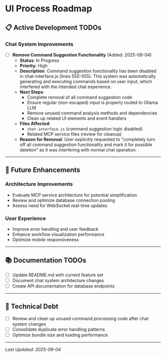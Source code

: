 # UI Process Roadmap

## 📋 Active Development TODOs

### Chat System Improvements

- [ ] **Remove Command Suggestion Functionality** (Added: 2025-09-04)
  - **Status**: In Progress 
  - **Priority**: High
  - **Description**: Command suggestion functionality has been disabled in chat-interface.js (lines 550-555). This system was automatically generating and executing commands based on user input, which interfered with the intended chat experience.
  - **Next Steps**:
    - Complete removal of all command suggestion code
    - Ensure regular (non-escaped) input is properly routed to Ollama LLM
    - Remove unused command analysis methods and dependencies
    - Clean up related UI elements and event handlers
  - **Files Affected**:
    - `chat-interface.js` (command suggestion logic disabled)
    - Related MCP service files (review for cleanup)
  - **Reason for Removal**: User explicitly requested to "completely turn off all command suggestion functionality and mark it for possible deletion" as it was interfering with normal chat operation.

---

## 🚀 Future Enhancements

### Architecture Improvements
- Evaluate MCP service architecture for potential simplification
- Review and optimize database connection pooling
- Assess need for WebSocket real-time updates

### User Experience
- Improve error handling and user feedback
- Enhance workflow visualization performance
- Optimize mobile responsiveness

---

## 📚 Documentation TODOs

- [ ] Update README.md with current feature set
- [ ] Document chat system architecture changes
- [ ] Create API documentation for database endpoints

---

## 🧹 Technical Debt

- [ ] Review and clean up unused command processing code after chat system changes
- [ ] Consolidate duplicate error handling patterns
- [ ] Optimize bundle size and loading performance

---

*Last Updated: 2025-09-04*